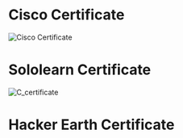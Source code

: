 # Cisco Certificate
![Cisco Certificate](https://user-images.githubusercontent.com/79264869/154802934-ab3e6c61-2078-4561-aa29-d8703418c26a.png)

# Sololearn Certificate
![C_certificate](https://user-images.githubusercontent.com/79264869/154803245-7436426c-0f94-4877-92d6-33ec9972de31.jpg)

# Hacker Earth Certificate

